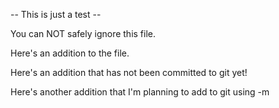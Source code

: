 -- This is just a test --

You can NOT safely ignore this file.

Here's an addition to the file.

Here's an addition that has not been committed to git yet!

Here's another addition that I'm planning to add to git using -m
